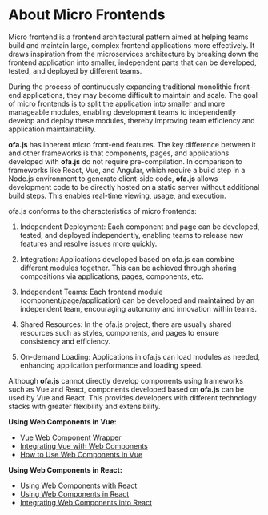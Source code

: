 # About Micro Frontends

Micro frontend is a frontend architectural pattern aimed at helping teams build and maintain large, complex frontend applications more effectively. It draws inspiration from the microservices architecture by breaking down the frontend application into smaller, independent parts that can be developed, tested, and deployed by different teams.

During the process of continuously expanding traditional monolithic front-end applications, they may become difficult to maintain and scale. The goal of micro frontends is to split the application into smaller and more manageable modules, enabling development teams to independently develop and deploy these modules, thereby improving team efficiency and application maintainability.

**ofa.js** has inherent micro front-end features. The key difference between it and other frameworks is that components, pages, and applications developed with **ofa.js** do not require pre-compilation. In comparison to frameworks like React, Vue, and Angular, which require a build step in a Node.js environment to generate client-side code, **ofa.js** allows development code to be directly hosted on a static server without additional build steps. This enables real-time viewing, usage, and execution.

ofa.js conforms to the characteristics of micro frontends:

1. Independent Deployment: Each component and page can be developed, tested, and deployed independently, enabling teams to release new features and resolve issues more quickly.

2. Integration: Applications developed based on ofa.js can combine different modules together. This can be achieved through sharing compositions via applications, pages, components, etc.

3. Independent Teams: Each frontend module (component/page/application) can be developed and maintained by an independent team, encouraging autonomy and innovation within teams.

4. Shared Resources: In the ofa.js project, there are usually shared resources such as styles, components, and pages to ensure consistency and efficiency.

5. On-demand Loading: Applications in ofa.js can load modules as needed, enhancing application performance and loading speed.

Although **ofa.js** cannot directly develop components using frameworks such as Vue and React, components developed based on **ofa.js** can be used by Vue and React. This provides developers with different technology stacks with greater flexibility and extensibility.

**Using Web Components in Vue:**
- [Vue Web Component Wrapper](https://github.com/vuejs/vue-web-component-wrapper)
- [Integrating Vue with Web Components](https://vuejs.org/v2/cookbook/packaging-sfc-for-npm.html#Using-with-vue-custom-element)
- [How to Use Web Components in Vue](https://www.robinwieruch.de/vue-web-components)

**Using Web Components in React:**
- [Using Web Components with React](https://reactjs.org/docs/web-components.html)
- [Using Web Components in React](https://alligator.io/react/using-web-components-in-react/)
- [Integrating Web Components into React](https://blog.bitsrc.io/integrating-web-components-in-react-17a52a6a28e4)